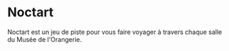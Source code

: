 # Noctart
Noctart est un jeu de piste pour vous faire voyager à travers chaque salle du Musée de l'Orangerie.

